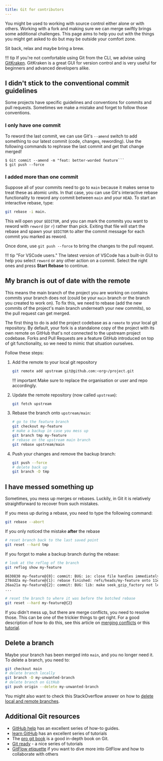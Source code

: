 ```yaml
---
title: Git for contributors
---
```


You might be used to working with source control either alone or with others.
Working with a fork and making sure we can merge swiftly brings some additional challenges.
This page aims to help you out with the things you might get asked to do but may be outside your comfort zone.

Sit back, relax and maybe bring a brew.

!!! tip
    If you're not comfortable using Git from the CLI, we advise using [GitKraken](https://www.gitkraken.com/invite/nQmDPR9D). GitKraken is a great GUI for version control and is very useful for beginners and advanced developers alike.

## I didn't stick to the conventional commit guidelines

Some projects have specific guidelines and conventions for commits and pull requests. Sometimes we make a mistake
and forget to follow those conventions.

### I only have one commit

To reword the last commit, we can use Git's `--amend` switch to add something to our latest commit (code, changes, rewording). Use the following commands to rephrase the last commit and get that change merged!

```console
$ Git commit --amend -m "feat: better-worded feature```
$ git push --force
```

### I added more than one commit

Suppose all of your commits need to go to `main` because it makes sense to treat these as atomic units. In that case, you can use Git's interactive rebase functionality to reword any commit between `main` and your `HEAD`. To start an interactive rebase, type:

```sh
git rebase -i main.
```

This will open your `$EDITOR`, and you can mark the commits you want to reword with `reword` (or `r`) rather than pick. Exiting that file will start the rebase and spawn your `$EDITOR` to alter the commit message for each commit you marked as reword.

Once done, use `git push --force` to bring the changes to the pull request.

!!! tip "For VSCode users."
    The latest version of VSCode has a built-in GUI to help you select `reword` or any other action on a commit. Select the right ones and press **Start Rebase** to continue.

## My branch is out of date with the remote

This means the main branch of the project you are working on contains commits your branch does not (could be your `main` branch or the branch you created to work on). To fix this, we need to rebase (add the new commits of the project's main branch underneath your new commits), so the pull request can get merged.

The first thing to do is add the project codebase as a `remote` to your local git repository. By default, your fork is a standalone copy of the project with its own remote on GitHub that's not connected to the upstream project codebase. Forks and Pull Requests are a feature GitHub introduced on top of git functionality, so we need to mimic that situation ourselves.

Follow these steps:

1. Add the remote to your local git repository

    ```sh
    git remote add upstream git@github.com:<org>/project.git
    ```

    !!! important
        Make sure to replace the organisation or user and repo accordingly.

2. Update the remote repository (now called `upstream`):

    ```sh
    git fetch upstream
    ```

3. Rebase the branch onto `upstream/main`:

    ```sh
    # go to the feature branch
    git checkout my-feature
    # make a backup in case you mess up
    git branch tmp my-feature
    # rebase on the upstream main branch
    git rebase upstream/main
    ```

4. Push your changes and remove the backup branch:

      ```sh
      git push --force
      # delete back up
      git branch -D tmp
      ```

## I have messed something up

Sometimes, you mess up merges or rebases. Luckily, in Git it is relatively
straightforward to recover from such mistakes.

If you mess up during a rebase, you need to type the following command:

```sh
git rebase --abort
```

If you only noticed the mistake **after** the rebase

```sh
# reset branch back to the last saved point
git reset --hard tmp
```

If you forgot to make a backup branch during the rebase:

```sh
# look at the reflog of the branch
git reflog show my-feature

8630830 my-feature@{0}: commit: BUG: io: close file handles immediately
278dd2a my-feature@{1}: rebase finished: refs/heads/my-feature onto 11ee694744f2552d
26aa21a my-feature@{2}: commit: BUG: lib: make seek_gzip_factory not leak gzip obj
...

# reset the branch to where it was before the botched rebase
git reset --hard my-feature@{2}
```

If you didn't mess up, but there are merge conflicts, you need to resolve those. This can be one of the trickier things to get right. For a good description of how to do this, see this article on [merging conflicts](https://git-scm.com/book/en/Git-Branching-Basic-Branching-and-Merging#Basic-Merge-Conflicts) or this [tutorial](https://www.atlassian.com/git/tutorials/using-branches/merge-conflicts).

## Delete a branch

Maybe your branch has been merged into `main`, and you no longer need it. To delete a branch, you need to:

```sh
git checkout main
# delete branch locally
git branch -D my-unwanted-branch
# delete branch on GitHub
git push origin --delete my-unwanted-branch
```

You might also want to check this StackOverflow answer on how to [delete local and remote branches](https://stackoverflow.com/questions/2003505/how-do-i-delete-a-git-branch-locally-and-remotely).

## Additional Git resources

- [GitHub help](https://help.github.com/) has an excellent series of how-to guides.
- [learn GitHub](https://help.github.com/) has an excellent series of tutorials
- The [pro git book](https://git-scm.com/book/) is a good in-depth book on Git.
- [Git ready](http://www.gitready.com/) - a nice series of tutorials
- [GitFlow etiquette](https://betterprogramming.pub/git-workflow-etiquette-f22d96b8b0b8) if you want to dive more into GitFlow and how to collaborate with others
